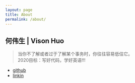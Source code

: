 ```yaml
---
layout: page
title: About
permalink: /about/
---
```


## 何伟生 | Vison Huo
> 当你不了解或者过于了解某个事务时，你往往容易低估它。<br/>
> 2020目标：写好代码，学好英语!!!

- [github][vison-github]
- [linkin][vison-linkin]

[vison-github]: https://github.com/VisonOhh
[vison-linkin]: https://www.linkedin.com/in/weisheng-he-36203a199/

